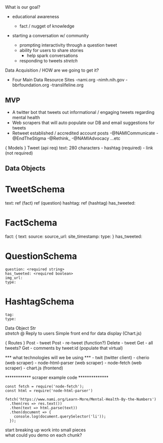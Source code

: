 What is our goal?

  * educational awareness
      - fact / nugget of knowledge

  * starting a conversation w/ community
      - prompting interactivity through a question tweet
      - ability for users to share stories
           * help spark conversations
      - responding to tweets *stretch*

Data Acquisition / HOW are we going to get it?
  * Four Main Data Resource Sites
      -nami.org
      -nimh.nih.gov
      -bbrfoundation.org
      -translifeline.org

MVP
-------
* A twitter bot that tweets out informational / engaging tweets regarding mental health
* Web scrapers that will auto populate our DB and email suggestions for tweets
* Retweet established / accredited account posts
      -@NAMICommunicate
      -@EndTheStigma
      -@Rethink_
      -@NAMIAdvocacy
      ...etc

{ Models }
  Tweet  (api req)
      text: 280 characters
          - hashtag (required)
          - link (not required)

Data Objects
---------------
# TweetSchema
  text: ref (fact) ref (question)
  hashtag: ref (hashtag)
  has_tweeted: <required boolean>

# FactSchema

  fact: {
    text: <required string>
    source:
    source_url:
    site_timestamp:
    type:
  }
  has_tweeted: <required boolean>

# QuestionSchema
    question: <required string>
    has_tweeted: <required boolean>
    img_url:
    type: 

# HashtagSchema
    tag:
    type:

Data Object Str          
  *stretch*
  @ Reply to users
  Simple front end for data display (Chart.js)

{ Routes }
  Post - tweet
  Post - re-tweet (function?)
  Delete - tweet
  Get - all tweets?
  Get - comments by tweet:id (populate that virtual)

*** what technologies will we be using ***
    - twit (twitter client)
    - cherio (web scraper)
    - node-html-parser (web scraper)
    - node-fetch (web scraper)
    - chart.js (frontend)

************ scraper example code **************

    const fetch = require('node-fetch');
    const html = require('node-html-parser')

    fetch('https://www.nami.org/Learn-More/Mental-Health-By-the-Numbers')
      .then(res => res.text())
      .then(text => html.parse(text))
      .then(document => {
        console.log(document.querySelector('li'));
      });

start breaking up work into small pieces  
what could you demo on each chunk?
